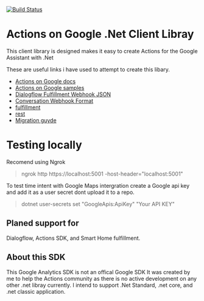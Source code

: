 [![Build Status](https://travis-ci.org/LindaLawton/actions-on-google-dotnet.svg?branch=master, "Build Status")](https://travis-ci.org/LindaLawton/actions-on-google-dotnet)


# Actions on Google .Net Client Libray

This client library is designed makes it easy to create Actions for the Google Assistant with .Net

These are useful links i have used to attempt to create this libary.
* [Actions on Google docs](https://developers.google.com/actions/)
* [Actions on Google samples](https://developers.google.com/actions/samples/)
* [Dialogflow Fulfillment Webhook JSON](https://github.com/dialogflow/fulfillment-webhook-json)
* [Conversation Webhook Format](https://developers.google.com/actions/build/json/conversation-webhook-json)
* [fulfillment](https://dialogflow.com/docs/fulfillment)
* [rest](https://dialogflow.com/docs/reference/api-v2/rest/)
* [Migration guyde](https://dialogflow.com/docs/reference/v1-v2-migration-guide)


# Testing locally

Recomend using Ngrok

>ngrok http https://localhost:5001 -host-header="localhost:5001"

To test time intent with Google Maps intergration create a Google api key and add it as a user secret dont upload it to a repo.

>dotnet user-secrets set "GoogleApis:ApiKey" "Your API KEY"

## Planed support for 

 Dialogflow, Actions SDK, and Smart Home fulfillment.

## About this SDK


This Google Analytics SDK is not an offical Google SDK It was created by me to help the Actions community as there is no active development on any other .net libray currently.   I intend to support .Net Standard, .net core, and .net classic application.  
